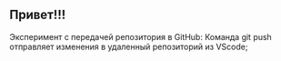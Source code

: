 ## Привет!!!
Эксперимент с передачей репозитория в GitHub:
Команда git push отправляет изменения в удаленный репозиторий из VScode;

